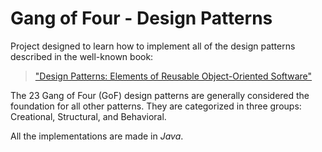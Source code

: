 # Gang of Four - Design Patterns

Project designed to learn how to implement all of the design patterns described in the well-known book:<br>
> ["Design Patterns: Elements of Reusable Object-Oriented Software"](http://en.wikipedia.org/wiki/Design_Patterns)

The 23 Gang of Four (GoF) design patterns are generally considered the foundation for all other patterns. They are categorized in three groups: Creational, Structural, and Behavioral.

All the implementations are made in <i>Java</i>.
